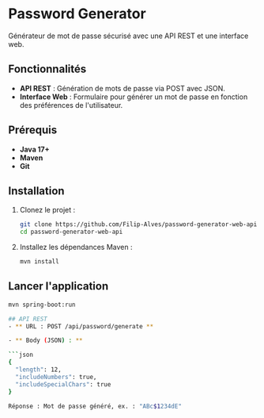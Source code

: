 # Password Generator

Générateur de mot de passe sécurisé avec une API REST et une interface web.

## Fonctionnalités

- **API REST** : Génération de mots de passe via POST avec JSON.
- **Interface Web** : Formulaire pour générer un mot de passe en fonction des préférences de l'utilisateur.

## Prérequis

- **Java 17+**
- **Maven**
- **Git**

## Installation

1. Clonez le projet :

   ```bash
   git clone https://github.com/Filip-Alves/password-generator-web-api.git
   cd password-generator-web-api

2. Installez les dépendances Maven :
   ```bash
   mvn install

## Lancer l'application
   ```bash
   mvn spring-boot:run

## API REST
- ** URL : POST /api/password/generate **

- ** Body (JSON) : **

   ```json
   {
     "length": 12,
     "includeNumbers": true,
     "includeSpecialChars": true
   }

Réponse : Mot de passe généré, ex. : "ABc$1234dE"
